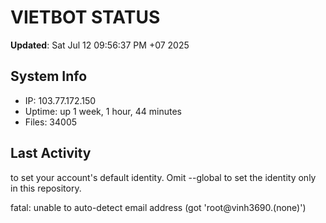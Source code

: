 # VIETBOT STATUS
**Updated**: Sat Jul 12 09:56:37 PM +07 2025

## System Info
- IP: 103.77.172.150
- Uptime: up 1 week, 1 hour, 44 minutes
- Files: 34005

## Last Activity

to set your account's default identity.
Omit --global to set the identity only in this repository.

fatal: unable to auto-detect email address (got 'root@vinh3690.(none)')
